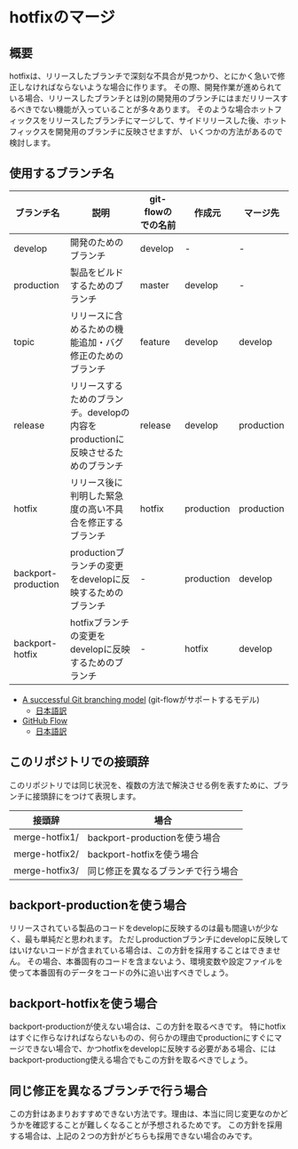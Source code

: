 # hotfixのマージ

## 概要

hotfixは、リリースしたブランチで深刻な不具合が見つかり、とにかく急いで修正しなければならないような場合に作ります。
その際、開発作業が進められている場合、リリースしたブランチとは別の開発用のブランチにはまだリリースするべきでない機能が入っていることが多々あります。
そのような場合ホットフィックスをリリースしたブランチにマージして、サイドリリースした後、ホットフィックスを開発用のブランチに反映させますが、
いくつかの方法があるので検討します。

## 使用するブランチ名

ブランチ名 | 説明  | git-flowのでの名前 | 作成元 | マージ先
--------|-----------------|--------|---------|---------
develop  | 開発のためのブランチ | develop | - | -
production | 製品をビルドするためのブランチ | master | develop | -
topic | リリースに含めるための機能追加・バグ修正のためのブランチ | feature | develop | develop |
release | リリースするためのブランチ。developの内容をproductionに反映させるためのブランチ | release | develop | production
hotfix | リリース後に判明した緊急度の高い不具合を修正するブランチ | hotfix | production | production
backport-production | productionブランチの変更をdevelopに反映するためのブランチ | - | production | develop
backport-hotfix | hotfixブランチの変更をdevelopに反映するためのブランチ | - | hotfix | develop

- [A successful Git branching model](https://nvie.com/posts/a-successful-git-branching-model/) (git-flowがサポートするモデル)
    - [日本語訳](http://keijinsonyaban.blogspot.com/2010/10/a-successful-git-branching-model.html)
- [GitHub Flow](http://scottchacon.com/2011/08/31/github-flow.html)
    - [日本語訳](https://gist.github.com/Gab-km/3705015)

## このリポジトリでの接頭辞

このリポジトリでは同じ状況を、複数の方法で解決させる例を表すために、ブランチに接頭辞にをつけて表現します。

接頭辞 | 場合
------|-------------
merge-hotfix1/ | backport-productionを使う場合
merge-hotfix2/ | backport-hotfixを使う場合
merge-hotfix3/ | 同じ修正を異なるブランチで行う場合

## backport-productionを使う場合

リリースされている製品のコードをdevelopに反映するのは最も間違いが少なく、最も単純だと思われます。
ただしproductionブランチにdevelopに反映してはいけないコードが含まれている場合は、この方針を採用することはできません。
その場合、本番固有のコードを含まないよう、環境変数や設定ファイルを使って本番固有のデータをコードの外に追い出すべきでしょう。

## backport-hotfixを使う場合

backport-productionが使えない場合は、この方針を取るべきです。
特にhotfixはすぐに作らなければならないものの、何らかの理由でproductionにすぐにマージできない場合で、かつhotfixをdevelopに反映する必要がある場合、にはbackport-productiong使える場合でもこの方針を取るべきでしょう。


## 同じ修正を異なるブランチで行う場合

この方針はあまりおすすめできない方法です。理由は、本当に同じ変更なのかどうかを確認することが難しくなることが予想されるためです。
この方針を採用する場合は、上記の２つの方針がどちらも採用できない場合のみです。

